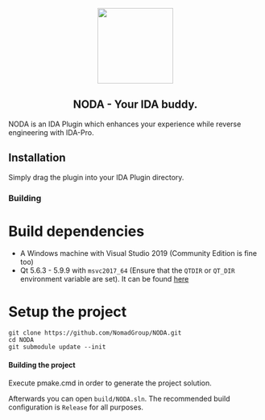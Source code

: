 <p align="center"><img src="https://i.imgur.com/pwlmRZx.png" width="150" height="150"></p>
<h2 align="center"><b>NODA - Your IDA buddy.</b></h2>
NODA is an IDA Plugin which enhances your experience while reverse engineering with IDA-Pro.

## Installation

Simply drag the plugin into your IDA Plugin directory.

### Building

# Build dependencies

* A Windows machine with Visual Studio 2019 (Community Edition is fine too)
* Qt 5.6.3 - 5.9.9 with `msvc2017_64` (Ensure that the `QTDIR` or `QT_DIR` environment variable are set). It can be found [here](https://www.qt.io/offline-installers)

# Setup the project

```
git clone https://github.com/NomadGroup/NODA.git
cd NODA
git submodule update --init
```
#### Building the project

Execute pmake.cmd in order to generate the project solution. 

Afterwards you can open `build/NODA.sln`. The recommended build configuration is `Release` for all purposes.